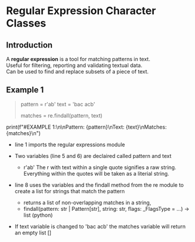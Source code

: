 # Regular Expression Character Classes 

## Introduction 
A **regular expression** is a tool for matching patterns in text. <br/>
Useful for filtering, reporting and validating textual data.<br/>
Can be used to find and replace subsets of a piece of text.<br/>

## Example 1

>pattern = r'ab'
>text = 'bac acb'
>
>matches = re.findall(pattern, text)

print(f"#EXAMPLE 1:\n\nPattern: {pattern}\nText: {text}\nMatches: {matches}\n")
- line 1 imports the regular expressions module
- Two variables (line 5 and 6) are declaired called pattern and text
    - r'ab'  The r with text within a single quote signifies a raw string. Everything within the quotes will be taken as a literial string.
- line 8 uses the variables and the findall method from the re module to create a list for strings that match the pattern
    - returns a list of non-overlapping matches in a string,
    - findall(pattern: str | Pattern[str], string: str, flags: _FlagsType = ...) -> list (python)

- If text variable is changed to 'bac acb'  the matches variable will return an empty list []
